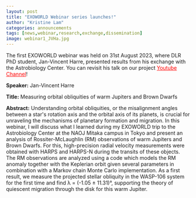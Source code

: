```yaml
---
layout: post
title: "EXOWORLD Webinar series launches!"
author: "Kristine Lam"
categories: announcements
tags: [news,webinar,research,exchange,dissemination]
image: webinar1_JVHa.jpg
---
```


The first EXOWORLD webinar was held on 31st August 2023, where DLR PhD student, Jan-Vincent Harre, presented results from his exchange with the Astrobiology Center. You can revisit his talk on our project <a href="https://youtu.be/hOgVUFN5kqw" target="_blank" rel="noopener noreferrer" style="color:red;">Youtube Channel</a>!

<b>Speaker:</b> Jan-Vincent Harre 

<b>Title:</b> Measuring orbital obliquities of warm Jupiters and Brown Dwarfs

<b>Abstract:</b>
Understanding orbital obliquities, or the misalignment angles between a star's rotation axis and the orbital axis of its planets, is crucial for unraveling the mechanisms of planetary formation and migration. In this webinar, I will discuss what I learned during my EXOWORLD trip to the Astrobiology Center at the NAOJ Mitaka campus in Tokyo and present an analysis of Rossiter-McLaughlin (RM) observations of warm Jupiters and Brown Dwarfs. For this, high-precision radial velocity measurements were obtained with HARPS and HARPS-N during the transits of these objects. The RM observations are analyzed using a code which models the RM anomaly together with the Keplerian orbit given several parameters in combination with a Markov chain Monte Carlo implementation. As a first result, we measure the projected stellar obliquity in the WASP-106 system for the first time and find λ = (-1.05 ± 11.31)°, supporting the theory of quiescent migration through the disk for this warm Jupiter.
